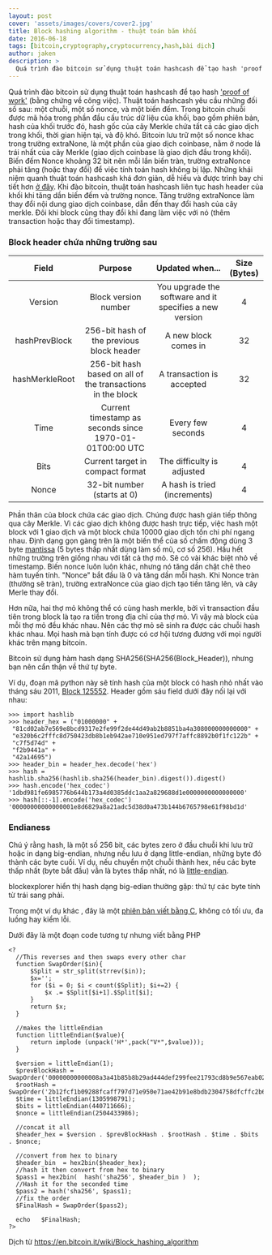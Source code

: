 ```yaml
---
layout: post
cover: 'assets/images/covers/cover2.jpg'
title: Block hashing algorithm - thuật toán băm khối
date: 2016-06-18
tags: [bitcoin,cryptography,cryptocurrency,hash,bài dịch]
author: jaken
description: >
  Quá trình đào bitcoin sử dụng thuật toán hashcash để tạo hash 'proof of work' https://en.bitcoin.it/wiki/Proof_of_work (bằng chứng về công việc)
---
```


Quá trình đào bitcoin sử dụng thuật toán hashcash để tạo hash ['proof of work'](https://en.bitcoin.it/wiki/Proof_of_work) (bằng chứng về công việc). Thuật toán hashcash yêu cầu những đối số sau: một chuỗi, một số nonce, và một biến đếm. Trong bitcoin chuỗi được mã hóa trong phần đầu cấu trúc dữ liệu của khối, bao gồm phiên bản, hash của khối trước đó, hash gốc của cây Merkle chứa tất cả các giao dịch trong khối, thời gian hiện tại, và độ khó. Bitcoin lưu trữ một số nonce khac trong trường extraNone, là một phần của giao dịch coinbase, nằm ở node lá trái nhất của cây Merkle (giao dịch coinbase là giao dịch đầu trong khối). Biến đếm Nonce khoảng 32 bit nên mỗi lần biến tràn, trường extraNonce phải tăng (hoặc thay đổi) để việc tính toán hash không bị lặp. Những khái niệm quanh thuật toán hashcash khá đơn giản, dễ hiểu và được trình bay chi tiết hơn [ở đây](https://web.archive.org/web/20170117040618/https://en.bitcoin.it/wiki/Hashcash). Khi đào bitcoin, thuật toán hashcash liên tục hash header của khối khi tăng dần biến đếm và trường nonce. Tăng trường extraNonce làm thay đổi nội dung giao dịch coinbase, dẫn đến thay đổi hash của cây merkle. Đôi khi block cũng thay đổi khi đang làm việc với nó (thêm transaction hoặc thay đổi timestamp).

### Block header chứa những trường sau

**Field**|**Purpose**|**Updated when...**|**Size (Bytes)**
:-----:|:-----:|:-----:|:-----:
Version|Block version number|You upgrade the software and it specifies a new version|4
hashPrevBlock|256-bit hash of the previous block header|A new block comes in|32
hashMerkleRoot|256-bit hash based on all of the transactions in the block|A transaction is accepted|32
Time|Current timestamp as seconds since 1970-01-01T00:00 UTC|Every few seconds|4
Bits|Current target in compact format|The difficulty is adjusted|4
Nonce|32-bit number (starts at 0)|A hash is tried (increments)|4

Phần thân của block chứa các giao dịch. Chúng được hash gián tiếp thông qua cây Merkle. Vì các giao dịch không được hash trực tiếp, việc hash một block với 1 giao dịch và một block chứa 10000 giao dịch tốn chi phí ngang nhau.
Định dạng gọn gàng trên là một biến thể của số chấm động dùng 3 byte [mantissa](https://en.wikipedia.org/wiki/Significand) (5 bytes thấp nhất dùng làm số mũ, cơ số 256). Hầu hết những trường trên giống nhau với tất cả thợ mỏ. Sẽ có vài khác biệt nhỏ về timestamp. Biến nonce luôn luôn khác, nhưng nó tăng dần chặt chẽ theo hàm tuyến tính. "Nonce" bắt đầu là 0 và tăng dần mỗi hash. Khi Nonce tràn (thường sẽ tràn), trường extraNonce của giao dịch tạo tiền tăng lên, và cây Merle thay đổi.

Hơn nữa, hai thợ mỏ không thể có cùng hash merkle, bởi vì transaction đầu tiên trong block là tạo ra tiền trong địa chỉ của thợ mỏ. Vì vậy mà block của mỗi thợ mỏ đều khác nhau. Nên các thợ mỏ sẽ sinh ra được các chuỗi hash khác nhau. Mọi hash mà bạn tính được có cơ hội tương đương với mọi người khác trên mạng bitcoin.

Bitcoin sử dụng hàm hash dạng SHA256(SHA256(Block_Header)), nhưng bạn nên cẩn thận về thứ tự byte.

Ví dụ, đoạn mã python này sẽ tính hash của một block có hash nhỏ nhất vào tháng sáu 2011, [Block 125552](http://blockexplorer.com/block/00000000000000001e8d6829a8a21adc5d38d0a473b144b6765798e61f98bd1d). Header gồm sáu field dưới đây nối lại với nhau:
```
>>> import hashlib
>>> header_hex = ("01000000" +
 "81cd02ab7e569e8bcd9317e2fe99f2de44d49ab2b8851ba4a308000000000000" +
 "e320b6c2fffc8d750423db8b1eb942ae710e951ed797f7affc8892b0f1fc122b" +
 "c7f5d74d" +
 "f2b9441a" +
 "42a14695")
>>> header_bin = header_hex.decode('hex')
>>> hash = hashlib.sha256(hashlib.sha256(header_bin).digest()).digest()
>>> hash.encode('hex_codec')
'1dbd981fe6985776b644b173a4d0385ddc1aa2a829688d1e0000000000000000'
>>> hash[::-1].encode('hex_codec')
'00000000000000001e8d6829a8a21adc5d38d0a473b144b6765798e61f98bd1d'
```
### Endianess
Chú ý rằng hash, là một số 256 bit, các bytes zero ở đầu chuỗi khi lưu trữ hoặc in dạng big-endian, nhưng nếu lưu ở dạng little-endian, những byte đó thành các byte cuối. Ví dụ, nếu chuyển một chuỗi thành hex, nếu các byte thấp nhất (byte bắt đầu) vẫn là bytes thấp nhất, nó là [little-endian](http://www.goldparser.org/doc/about/images/diagram-little-vs-big-endian.gif).

blockexplorer hiển thị hash dạng big-edian thường gặp: thứ tự các byte tính từ trái sang phải.

Trong một ví dụ khác , đây là một [phiên bản viết bằng C](http://pastebin.com/bW3fQA2a), không có tối ưu, đa luồng hay kiểm lỗi.

Dưới đây là một đoạn code tương tự nhưng viết bằng PHP
```
<?
  //This reverses and then swaps every other char
  function SwapOrder($in){
      $Split = str_split(strrev($in));
      $x='';
      for ($i = 0; $i < count($Split); $i+=2) {
          $x .= $Split[$i+1].$Split[$i];
      } 
      return $x;
  }
 
  //makes the littleEndian
  function littleEndian($value){
      return implode (unpack('H*',pack("V*",$value)));
  }
 
  $version = littleEndian(1);
  $prevBlockHash = SwapOrder('00000000000008a3a41b85b8b29ad444def299fee21793cd8b9e567eab02cd81');
  $rootHash = SwapOrder('2b12fcf1b09288fcaff797d71e950e71ae42b91e8bdb2304758dfcffc2b620e3');
  $time = littleEndian(1305998791);
  $bits = littleEndian(440711666); 
  $nonce = littleEndian(2504433986); 
 
  //concat it all
  $header_hex = $version . $prevBlockHash . $rootHash . $time . $bits . $nonce;
 
  //convert from hex to binary 
  $header_bin  = hex2bin($header_hex);
  //hash it then convert from hex to binary 
  $pass1 = hex2bin(  hash('sha256', $header_bin )  );
  //Hash it for the seconded time
  $pass2 = hash('sha256', $pass1);
  //fix the order
  $FinalHash = SwapOrder($pass2);
 
  echo   $FinalHash;
?>
```
Dịch từ https://en.bitcoin.it/wiki/Block_hashing_algorithm